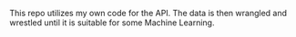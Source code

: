 This repo utilizes my own code for the API. The data is then wrangled and wrestled until it is suitable for some Machine Learning.
